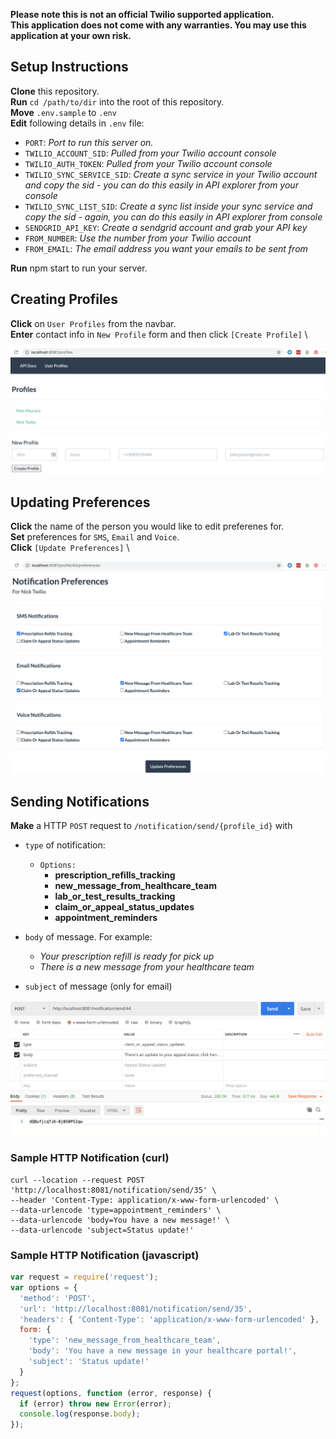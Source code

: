 **Please note this is not an official Twilio supported application.** \
**This application does not come with any warranties. You may use this application at your own risk.** 

## Setup Instructions
**Clone** this repository. \
**Run** `cd /path/to/dir` into the root of this repository. \
**Move** `.env.sample` to `.env` \
**Edit** following details in `.env` file:

 - `PORT`: *Port to run this server on.*
 - `TWILIO_ACCOUNT_SID`: *Pulled from your Twilio account console*
 - `TWILIO_AUTH_TOKEN`: *Pulled from your Twilio account console*
 - `TWILIO_SYNC_SERVICE_SID`: *Create a sync service in your Twilio account and copy the sid - you can do this easily in API explorer from your console*
 - `TWILIO_SYNC_LIST_SID`: *Create a sync list inside your sync service and copy the sid - again, you can do this easily in API explorer from console*
 - `SENDGRID_API_KEY`: *Create a sendgrid account and grab your API key*
 - `FROM_NUMBER`: *Use the number from your Twilio account*
 - `FROM_EMAIL`: *The email address you want your emails to be sent from*

**Run** npm start to run your server.

## Creating Profiles
**Click** on `User Profiles` from the navbar. \
**Enter** contact info in `New Profile` form and then click `[Create Profile]` \
<p><img src="./static/screenshots/1_Create_Profile.png?raw=true" width="650px" /></p>

## Updating Preferences
**Click** the name of the person you would like to edit preferenes for. \
**Set** preferences for `SMS`, `Email` and `Voice`. \
**Click** `[Update Preferences]`  \
<p><img src="./static/screenshots/2_Set_Preferences.png?raw=true" width="650px" /></p>

## Sending Notifications
**Make** a HTTP `POST` request to `/notification/send/{profile_id}` with
- `type` of notification:
    - `Options:` 
        - **prescription_refills_tracking**
        - **new_message_from_healthcare_team**
        - **lab_or_test_results_tracking**
        - **claim_or_appeal_status_updates**
        - **appointment_reminders**
- `body` of message. For example:
    - *Your prescription refill is ready for pick up*
    - *There is a new message from your healthcare team*

- `subject` of message (only for email)

<p><img src="./static/screenshots/3_Send_Notification.png?raw=true" width="650px" /></p>

### Sample HTTP Notification (curl)
    curl --location --request POST 'http://localhost:8081/notification/send/35' \
    --header 'Content-Type: application/x-www-form-urlencoded' \
    --data-urlencode 'type=appointment_reminders' \
    --data-urlencode 'body=You have a new message!' \
    --data-urlencode 'subject=Status update!'


### Sample HTTP Notification (javascript)
```javascript
var request = require('request');
var options = {
  'method': 'POST',
  'url': 'http://localhost:8081/notification/send/35',
  'headers': { 'Content-Type': 'application/x-www-form-urlencoded' },
  form: {
    'type': 'new_message_from_healthcare_team',
    'body': 'You have a new message in your healthcare portal!',
    'subject': 'Status update!'
  }
};
request(options, function (error, response) {
  if (error) throw new Error(error);
  console.log(response.body);
});
```

